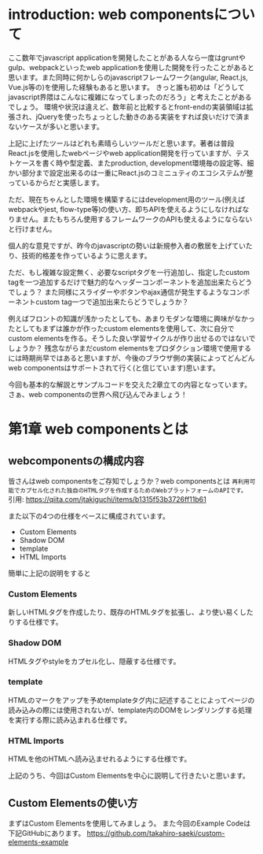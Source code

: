 # introduction: web componentsについて
ここ数年でjavascript applicationを開発したことがある人なら一度はgruntやgulp、webpackといったweb applicationを使用した開発を行ったことがあると思います。また同時に何かしらのjavascriptフレームワーク(angular, React.js, Vue.js等の)を使用した経験もあると思います。
きっと誰も初めは「どうしてjavascript界隈はこんなに複雑になってしまったのだろう」と考えたことがあるでしょう。
環境や状況は違えど、数年前と比較するとfront-endの実装領域は拡張され、jQueryを使ったちょっとした動きのある実装をすれば良いだけで済まないケースが多いと思います。

上記に上げたツールはどれも素晴らしいツールだと思います。著者は普段React.jsを使用したwebページやweb application開発を行っていますが、テストケースを書く時や型定義、またproduction, development環境毎の設定等、細かい部分まで設定出来るのは一重にReact.jsのコミニュティのエコシステムが整っているからだと実感します。

ただ、現在ちゃんとした環境を構築するにはdevelopment用のツール(例えばwebpackやjest, flow-type等)の使い方、即ちAPIを使えるようにしなければなりません。またもちろん使用するフレームワークのAPIも使えるようにならないと行けません。

個人的な意見ですが、昨今のjavascriptの勢いは新規参入者の敷居を上げていたり、技術的格差を作っているように思えます。

ただ、もし複雑な設定無く、必要なscriptタグを一行追加し、指定したcustom tagを一つ追加するだけで魅力的なヘッダーコンポーネントを追加出来たらどうでしょう？
また同様にスライダーやボタンやajax通信が発生するようなコンポーネントcustom tag一つで追加出来たらどうでしょうか？

例えばフロントの知識が浅かったとしても、あまりモダンな環境に興味がなかったとしてもまずは誰かが作ったcustom elementsを使用して、次に自分でcustom elementsを作る。そうした良い学習サイクルが作り出せるのではないでしょうか？
残念ながらまだcustom elementsをプロダクション環境で使用するには時期尚早ではあると思いますが、今後のブラウザ側の実装によってどんどんweb componentsはサポートされて行く(と信じています)思います。

今回も基本的な解説とサンプルコードを交えた2章立ての内容となっています。さぁ、web componentsの世界へ飛び込んでみましょう！

# 第1章 web componentsとは
## webcomponentsの構成内容
皆さんはweb componentsをご存知でしょうか？web componentsとは
`再利用可能でカプセル化された独自のHTMLタグを作成するためのWebプラットフォームのAPIです。`
引用: https://qiita.com/jtakiguchi/items/b1315f53b3726ff11b61

また以下の4つの仕様をベースに構成されています。
- Custom Elements
- Shadow DOM
- template
- HTML Imports

簡単に上記の説明をすると
### Custom Elements
新しいHTMLタグを作成したり、既存のHTMLタグを拡張し、より使い易くしたりする仕様です。

### Shadow DOM
HTMLタグやstyleをカプセル化し、隠蔽する仕様です。

### template
HTMLのマークをアップを予めtemplateタグ内に記述することによってページの読み込みの際には使用されないが、template内のDOMをレンダリングする処理を実行する際に読み込まれる仕様です。

### HTML Imports
HTMLを他のHTMLへ読み込ませれるようにする仕様です。

上記のうち、今回はCustom Elementsを中心に説明して行きたいと思います。

## Custom Elementsの使い方
まずはCustom Elementsを使用してみましょう。
また今回のExample Codeは下記GitHubにあります。
https://github.com/takahiro-saeki/custom-elements-example
